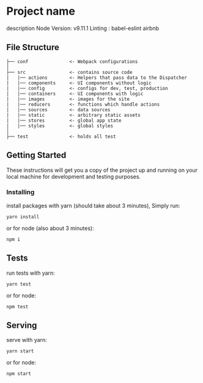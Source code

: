 # Project name
description
Node Version: v9.11.1
Linting : babel-eslint airbnb

## File Structure

```
├── conf               <- Webpack configurations
│
├── src                <- contains source code
|   |── actions        <- Helpers that pass data to the Dispatcher
|   |── components     <- UI components without logic
|   |── config         <- configs for dev, test, production
|   |── containers     <- UI components with logic
|   |── images         <- images for the site
|   |── reducers       <- functions which handle actions
|   |── sources        <- data sources
|   |── static         <- arbitrary static assets
|   |── stores         <- global app state
|   |── styles         <- global styles
│                         
├── test               <- holds all test
```

## Getting Started

These instructions will get you a copy of the project up and running on your local machine for development and testing purposes.

### Installing

install packages with yarn (should take about 3 minutes), Simply run:
```
yarn install    
```
or for node (also about 3 minutes): 
```
npm i     
```

## Tests

run tests with yarn:
```
yarn test
```
or for node: 
```
npm test   
```

## Serving

serve with yarn:
```
yarn start
```
or for node: 
```
npm start   
```